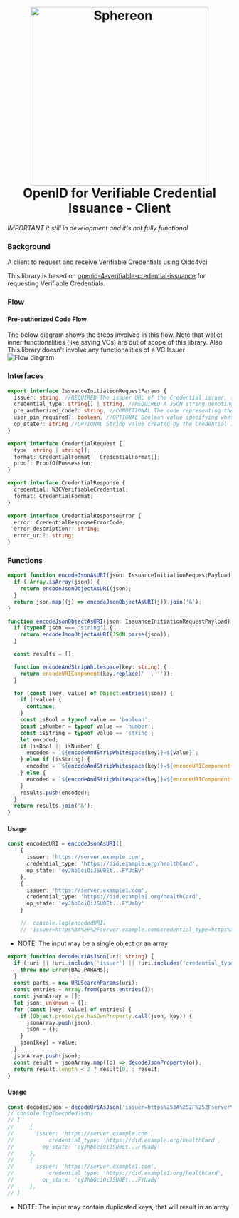 <h1 align="center">
  <br>
  <a href="https://www.sphereon.com"><img src="https://sphereon.com/content/themes/sphereon/assets/img/logo.svg" alt="Sphereon" width="400"></a>
    <br>OpenID for Verifiable Credential Issuance - Client 
  <br>
</h1>

_IMPORTANT it still in development and it's not fully functional_

### Background 

A client to request and receive Verifiable Credentials using Oidc4vci

This library is based on [openid-4-verifiable-credential-issuance](https://openid.net/specs/openid-4-verifiable-credential-issuance-1_0.html) for requesting Verifiable Credentials.

### Flow
#### Pre-authorized Code Flow
The below diagram shows the steps involved in this flow. Note that wallet inner functionalities (like saving VCs) are out of scope of this library. Also This library doesn't involve any functionalities of a VC Issuer
![Flow diagram](https://www.plantuml.com/plantuml/proxy?cache=no&src=https://raw.githubusercontent.com/Sphereon-Opensource/OIDC4VCI-client/develop/docs/preauthorized-code-flow.puml)

### Interfaces

```typescript
export interface IssuanceInitiationRequestParams {
  issuer: string, //REQUIRED The issuer URL of the Credential issuer, the Wallet is requested to obtain one or more Credentials from.
  credential_type: string[] | string, //REQUIRED A JSON string denoting the type of the Credential the Wallet shall request
  pre_authorized_code?: string, //CONDITIONAL The code representing the issuer's authorization for the Wallet to obtain Credentials of a certain type. This code MUST be short lived and single-use. MUST be present in a pre-authorized code flow.
  user_pin_required?: boolean, //OPTIONAL Boolean value specifying whether the issuer expects presentation of a user PIN along with the Token Request in a pre-authorized code flow. Default is false.
  op_state?: string //OPTIONAL String value created by the Credential Issuer and opaque to the Wallet that is used to bind the sub-sequent authentication request with the Credential Issuer to a context set up during previous steps
}

export interface CredentialRequest {
  type: string | string[];
  format: CredentialFormat | CredentialFormat[];
  proof: ProofOfPossession;
}

export interface CredentialResponse {
  credential: W3CVerifiableCredential;
  format: CredentialFormat;
}

export interface CredentialResponseError {
  error: CredentialResponseErrorCode;
  error_description?: string;
  error_uri?: string;
}
```

### Functions

```typescript
export function encodeJsonAsURI(json: IssuanceInitiationRequestPayload[] | IssuanceInitiationRequestPayload) {
  if (!Array.isArray(json)) {
    return encodeJsonObjectAsURI(json);
  }
  return json.map((j) => encodeJsonObjectAsURI(j)).join('&');
}

function encodeJsonObjectAsURI(json: IssuanceInitiationRequestPayload) {
  if (typeof json === 'string') {
    return encodeJsonObjectAsURI(JSON.parse(json));
  }

  const results = [];

  function encodeAndStripWhitespace(key: string) {
    return encodeURIComponent(key.replace(' ', ''));
  }

  for (const [key, value] of Object.entries(json)) {
    if (!value) {
      continue;
    }
    const isBool = typeof value == 'boolean';
    const isNumber = typeof value == 'number';
    const isString = typeof value == 'string';
    let encoded;
    if (isBool || isNumber) {
      encoded = `${encodeAndStripWhitespace(key)}=${value}`;
    } else if (isString) {
      encoded = `${encodeAndStripWhitespace(key)}=${encodeURIComponent(value)}`;
    } else {
      encoded = `${encodeAndStripWhitespace(key)}=${encodeURIComponent(JSON.stringify(value))}`;
    }
    results.push(encoded);
  }
  return results.join('&');
}
```

#### Usage

```typescript
const encodedURI = encodeJsonAsURI([
    {
      issuer: 'https://server.example.com',
      credential_type: 'https://did.example.org/healthCard',
      op_state: 'eyJhbGciOiJSU0Et...FYUaBy'
    },
    {
      issuer: 'https://server.example1.com',
      credential_type: 'https://did.example1.org/healthCard',
      op_state: 'eyJhbGciOiJSU0Et...FYUaBy'
    }

    //  console.log(encodedURI)
    // 'issuer=https%3A%2F%2Fserver.example.com&credential_type=https%3A%2F%2Fdid.example.org%2FhealthCard&op_state=eyJhbGciOiJSU0Et...FYUaBy&issuer=https%3A%2F%2Fserver.example1.com&credential_type=https%3A%2F%2Fdid.example1.org%2FhealthCard&op_state=eyJhbGciOiJSU0Et...FYUaBy'
```

* NOTE: The input may be a single object or an array

```typescript
export function decodeUriAsJson(uri: string) {
  if (!uri || !uri.includes('issuer') || !uri.includes('credential_type')) {
    throw new Error(BAD_PARAMS);
  }
  const parts = new URLSearchParams(uri);
  const entries = Array.from(parts.entries());
  const jsonArray = [];
  let json: unknown = {};
  for (const [key, value] of entries) {
    if (Object.prototype.hasOwnProperty.call(json, key)) {
      jsonArray.push(json);
      json = {};
    }
    json[key] = value;
  }
  jsonArray.push(json);
  const result = jsonArray.map((o) => decodeJsonProperty(o));
  return result.length < 2 ? result[0] : result;
}
```

#### Usage

```typescript
const decodedJson = decodeUriAsJson('issuer=https%253A%252F%252Fserver%252Eexample%252Ecom&credential_type=https%253A%252F%252Fdid%252Eexample%252Eorg%252FhealthCard&op_state=eyJhbGciOiJSU0Et...FYUaBy&issuer=https%253A%252F%252Fserver%252Eexample1%252Ecom&credential_type=https%253A%252F%252Fdid%252Eexample1%252Eorg%252FhealthCard&op_state=eyJhbGciOiJSU0Et...FYUaBy')
// console.log(decodedJson)
// [
//     {
//       issuer: 'https://server.example.com',
//           credential_type: 'https://did.example.org/healthCard',
//         op_state: 'eyJhbGciOiJSU0Et...FYUaBy'
//     },
//     {
//       issuer: 'https://server.example1.com',
//           credential_type: 'https://did.example1.org/healthCard',
//         op_state: 'eyJhbGciOiJSU0Et...FYUaBy'
//     },
// ]
```
* NOTE: The input may contain duplicated keys, that will result in an array

